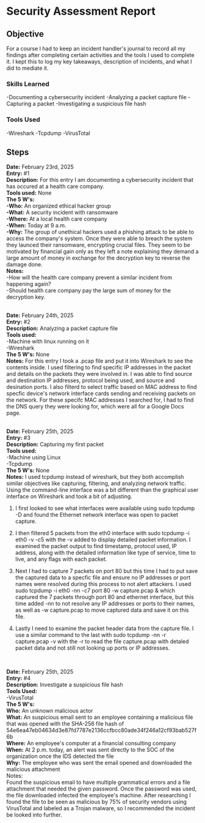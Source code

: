 # Security Assessment Report

## Objective

For a course I had to keep an incident handler's journal to record all my findings after completing certain activities and the tools I used to complete it. I kept this to log my key takeaways, description of incidents, and what I did to mediate it.

### Skills Learned

-Documenting a cybersecurity incident
-Analyzing a packet capture file
-Capturing a packet
-Investigating a suspicious file hash

### Tools Used

-Wireshark
-Tcpdump
-VirusTotal

## Steps

**Date:** February 23rd, 2025 <br>
**Entry:** #1<br>
**Description:** For this entry I am documenting a cybersecurity incident that has occured at a health care company.<br>
**Tools used:** None<br>
**The 5 W's:** <br>
**-Who:** An organized ethical hacker group<br>
**-What:** A security incident with ransomware<br>
**-Where:** At a local health care company<br>
**-When:** Today at 9 a.m.<br>
**-Why:** The group of unethical hackers used a phishing attack to be able to access the company's system. Once they were able to breach the system they launced their ransomware, encrypting crucial files. They seem to be motivated by financial gain only as they left a note explaining they demand a large amount of money in exchange for the decryption key to reverse the damage done.<br>
**Notes:** <br>
-How will the health care company prevent a similar incident from happening again?<br>
-Should health care company pay the large sum of money for the decryption key. <br>
<br>

**Date:** February 24th, 2025<br>
**Entry:** #2<br>
**Description:** Analyzing a packet capture file<br>
**Tools used:** <br>
-Machine with linux running on it<br>
-Wireshark<br>
**The 5 W's:** None<br>
**Notes:** For this entry I took a .pcap file and put it into Wireshark to see the contents inside. I used filtering to find specific IP addresses in the packet and details on the packets they were involved in. I was able to find source and destination IP addresses, protocol being used, and source and desination ports. I also filterd to select traffic based on MAC address to find specfic device's network interface cards sending and receiving packets on the network. For these specifc MAC addresses I searched for, I had to find the DNS query they were looking for, which were all for a Google Docs page.<br>
<br>

**Date:** February 25th, 2025<br>
**Entry:** #3<br>
**Description:** Capturing my first packet<br>
**Tools used:**<br>
-Machine using Linux<br>
-Tcpdump<br>
**The 5 W's:** None<br>
**Notes:** I used tcpdump instead of wireshark, but they both accomplish similar objectives like capturing, filtering, and analyzing network traffic. Using the command-line interface was a bit different than the graphical user interface on Wireshark and took a bit of adjusting. <br>

1. I first looked to see what interfaces were available using  sudo tcpdump -D  and found the Ethernet network interface was open to packet capture. <br>

2. I then filtered 5 packets from the eth0 interface with  sudo tcpdump -i eth0 -v -c5   with the -v added to display detailed packet information. I examined the packet output to find timestamp, protocol used, IP address, along with the detailed information like type of service, time to live, and any flags with each packet. <br>

3. Next I had to capture 7 packets on port 80 but this time I had to put save the captured data to a specfic file and ensure no IP addresses or port names were resolved during this process to not alert attackers. I used  sudo tcpdump -i eth0 -nn -c7 port 80 -w capture.pcap &   which captured the 7 packets through port 80 and ethernet interface, but this time added -nn to not resolve any IP addresses or ports to their names, as well as  -w capture.pcap  to move captured data and save it on this file.<br>

4. Lastly I need to examine the packet header data from the capture file. I use a similar command to the last with       sudo tcpdump -nn -r capture.pcap -v   with the -r to read the file capture.pcap with detaled packet data and not still not looking up ports or IP addresses.<br>
<br>

**Date:** February 25th, 2025<br>
**Entry:** #4<br>
**Description:** Investigate a suspicious file hash<br>
**Tools Used:**<br>
-VirusTotal<br>
**The 5 W's:** <br>
**Who:** An unknown malicious actor<br>
**What:** An suspicious email sent to an employee containing a malicious file that was opened with the SHA-256 file hash of 54e6ea47eb04634d3e87fd7787e2136ccfbcc80ade34f246a12cf93bab527f6b<br>
**Where:** An employee's computer at a financial consulting company<br>
**When:** At 2 p.m. today, an alert was sent directly to the SOC of the organization once the IDS detected the file<br>
**Why:** The employee who was sent the email opened and downloaded the malicious attachment<br>
Notes:<br>
Found the suspicious email to have multiple grammatical errors and a file attachment that needed the given password. Once the password was used, the file downloaded infected the employee's machine. After researching I found the file to be seen as malicious by 75% of security vendors using VirusTotal and labeled as a Trojan malware, so I recommended the incident be looked into further.


